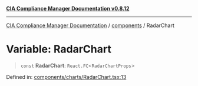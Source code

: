 [**CIA Compliance Manager Documentation v0.8.12**](../../README.md)

***

[CIA Compliance Manager Documentation](../../modules.md) / [components](../README.md) / RadarChart

# Variable: RadarChart

> `const` **RadarChart**: `React.FC`\<`RadarChartProps`\>

Defined in: [components/charts/RadarChart.tsx:13](https://github.com/Hack23/cia-compliance-manager/blob/e7811142a771ec75716a7ce3a0d60f18cb91cd06/src/components/charts/RadarChart.tsx#L13)
